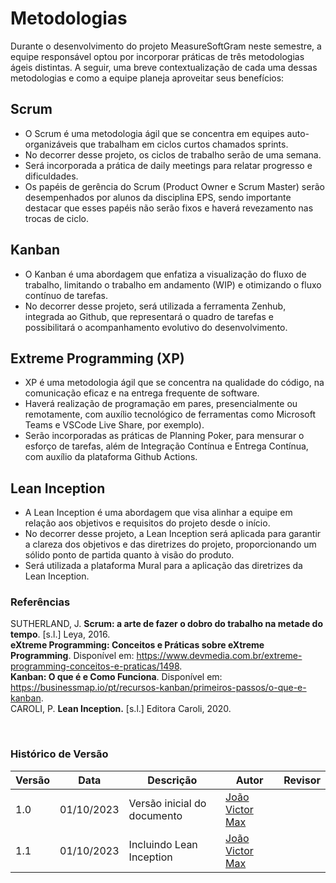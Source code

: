 # Metodologias

Durante o desenvolvimento do projeto MeasureSoftGram neste semestre, a equipe responsável optou por incorporar práticas de três metodologias ágeis distintas. A seguir, uma breve contextualização de cada uma dessas metodologias e como a equipe planeja aproveitar seus benefícios:

## Scrum
 - O Scrum é uma metodologia ágil que se concentra em equipes auto-organizáveis que trabalham em ciclos curtos chamados sprints.
 - No decorrer desse projeto, os ciclos de trabalho serão de uma semana.
 - Será incorporada a prática de daily meetings para relatar progresso e dificuldades.
 - Os papéis de gerência do Scrum (Product Owner e Scrum Master) serão desempenhados por alunos da disciplina EPS, sendo importante destacar que esses papéis não serão fixos e haverá revezamento nas trocas de ciclo.

## Kanban
 - O Kanban é uma abordagem que enfatiza a visualização do fluxo de trabalho, limitando o trabalho em andamento (WIP) e otimizando o fluxo contínuo de tarefas.
 - No decorrer desse projeto, será utilizada a ferramenta Zenhub, integrada ao Github, que representará o quadro de tarefas e possibilitará o acompanhamento evolutivo do desenvolvimento.

## Extreme Programming (XP)
 - XP é uma metodologia ágil que se concentra na qualidade do código, na comunicação eficaz e na entrega frequente de software.
 - Haverá realização de programação em pares, presencialmente ou remotamente, com auxílio tecnológico de ferramentas como Microsoft Teams e VSCode Live Share, por exemplo).
 - Serão incorporadas as práticas de Planning Poker, para mensurar o esforço de tarefas,  além de Integração Contínua e Entrega Contínua, com auxílio da plataforma Github Actions.

## Lean Inception
 - A Lean Inception é uma abordagem que visa alinhar a equipe em relação aos objetivos e requisitos do projeto desde o início.
 - No decorrer desse projeto, a Lean Inception será aplicada para garantir a clareza dos objetivos e das diretrizes do projeto, proporcionando um sólido ponto de partida quanto à visão do produto.
 - Será utilizada a plataforma Mural para a aplicação das diretrizes da Lean Inception. 


### Referências
SUTHERLAND, J. **Scrum: a arte de fazer o dobro do trabalho na metade do tempo**. [s.l.] Leya, 2016.  
**eXtreme Programming: Conceitos e Práticas sobre eXtreme Programming**. Disponível em: <https://www.devmedia.com.br/extreme-programming-conceitos-e-praticas/1498>.  
‌**Kanban: O que é e Como Funciona**. Disponível em: <https://businessmap.io/pt/recursos-kanban/primeiros-passos/o-que-e-kanban>.  
CAROLI, P. **Lean Inception.** [s.l.] Editora Caroli, 2020.  

‌
### Histórico de Versão

| Versão | Data | Descrição | Autor | Revisor |
|--------|------|-----------|---------------|-----------|
| 1.0 | 01/10/2023 | Versão inicial do documento | [João Victor Max](https://github.com/joaobisi) | |
| 1.1 | 01/10/2023 | Incluindo Lean Inception | [João Victor Max](https://github.com/joaobisi) | |